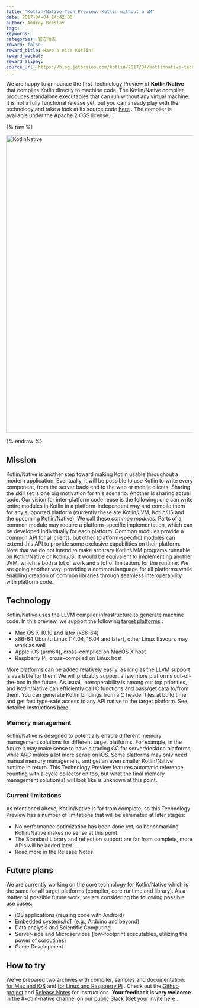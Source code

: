 ```yaml
---
title: "Kotlin/Native Tech Preview: Kotlin without a VM"
date: 2017-04-04 14:42:00
author: Andrey Breslav
tags:
keywords:
categories: 官方动态
reward: false
reward_title: Have a nice Kotlin!
reward_wechat:
reward_alipay:
source_url: https://blog.jetbrains.com/kotlin/2017/04/kotlinnative-tech-preview-kotlin-without-a-vm/
---
```


We are happy to announce the first Technology Preview of <strong>Kotlin/Native</strong> that compiles Kotlin directly to machine code. The Kotlin/Native compiler produces standalone executables that can run without any virtual machine.
It is not a fully functional release yet, but you can already play with the technology and take a look at its source code  [here](https://github.com/JetBrains/kotlin-native/) . The compiler is available under the Apache 2 OSS license.

{% raw %}
<p><img alt="KotlinNative" class="alignnone size-full wp-image-4889" src="https://d3nmt5vlzunoa1.cloudfront.net/kotlin/files/2017/04/KotlinNative.png" width="800"/><br/>
<span id="more-4862"></span></p>
{% endraw %}

## Mission

Kotlin/Native is another step toward making Kotlin usable throughout a modern application. Eventually, it will be possible to use Kotlin to write every component, from the server back-end to the web or mobile clients. Sharing the skill set is one big motivation for this scenario. Another is sharing actual code.
Our vision for inter-platform code reuse is the following: one can write entire modules in Kotlin in a platform-independent way and compile them for any supported platform (currently these are Kotlin/JVM, Kotlin/JS and the upcoming Kotlin/Native). We call these <em>common modules</em>. Parts of a common module may require a platform-specific implementation, which can be developed individually for each platform. Common modules provide a common API for all clients, but other (platform-specific) modules can extend this API to provide some exclusive capabilities on their platform.
Note that we do not intend to make arbitrary Kotlin/JVM programs runnable on Kotlin/Native or Kotlin/JS. It would be equivalent to implementing another JVM, which is both a lot of work and a lot of limitations for the runtime. We are going another way: providing a common language for all platforms while enabling creation of common libraries through seamless interoperability with platform code.
## Technology

Kotlin/Native uses the LLVM compiler infrastructure to generate machine code. In this preview, we support the following  [target platforms](https://github.com/JetBrains/kotlin-native/blob/v0.1.0/RELEASE_NOTES.md#supported-platforms) :

* Mac OS X 10.10 and later (x86-64)
* x86-64 Ubuntu Linux (14.04, 16.04 and later), other Linux flavours may work as well
* Apple iOS (arm64), cross-compiled on MacOS X host
* Raspberry Pi, cross-compiled on Linux host

More platforms can be added relatively easily, as long as the LLVM support is available for them. We will probably support a few more platforms out-of-the-box in the future.
As usual, interoperability is among our top priorities, and Kotlin/Native can efficiently call C functions and pass/get data to/from them. You can generate Kotlin bindings from a C header files at build time and get fast type-safe access to any API native to the target platform. See detailed instructions  [here](https://github.com/JetBrains/kotlin-native/blob/v0.1.0/INTEROP.md) .
### Memory management

Kotlin/Native is designed to potentially enable different memory management solutions for different target platforms. For example, in the future it may make sense to have a tracing GC for server/desktop platforms, while ARC makes a lot more sense on iOS. Some platforms may only need manual memory management, and get an even smaller Kotlin/Native runtime in return.
This Technology Preview features automatic reference counting with a cycle collector on top, but what the final memory management solution(s) will look like is unknown at this point.
### Current limitations

As mentioned above, Kotlin/Native is far from complete, so this Technology Preview has a number of limitations that will be eliminated at later stages:

* No performance optimization has been done yet, so benchmarking Kotlin/Native makes no sense at this point.
* The Standard Library and reflection support are far from complete, more APIs will be added later.
* Read more in the Release Notes.

## Future plans

We are currently working on the core technology for Kotlin/Native which is the same for all target platforms (compiler, core runtime and library). As a matter of possible future work, we are considering the following possible use cases:

* iOS applications (reusing code with Android)
* Embedded systems/IoT (e.g., Arduino and beyond)
* Data analysis and Scientific Computing
* Server-side and Microservices (low-footprint executables, utilizing the power of coroutines)
* Game Development

## How to try

We’ve prepared two archives with compiler, samples and documentation:  [for Mac and iOS](http://download.jetbrains.com/kotlin/native/kotlin-native-macos-0.1.tar.gz)  and  [for Linux and Raspberry Pi](http://download.jetbrains.com/kotlin/native/kotlin-native-linux-0.1.tar.gz) .
Check out the  [Github project](https://github.com/JetBrains/kotlin-native)  and  [Release Notes](https://github.com/JetBrains/kotlin-native/blob/v0.1.0/RELEASE_NOTES.md)  for instructions.
<strong>Your feedback is very welcome</strong> in the #kotlin-native channel on our  [public Slack](https://kotlinlang.slack.com)  (Get your invite  [here](http://slack.kotl.in) .
